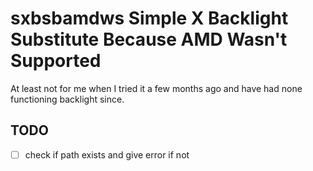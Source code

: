 # sxbsbamdws Simple X Backlight Substitute Because AMD Wasn't Supported

At least not for me when I tried it a few months ago and have had none functioning backlight since.

## TODO
- [ ] check if path exists and give error if not
